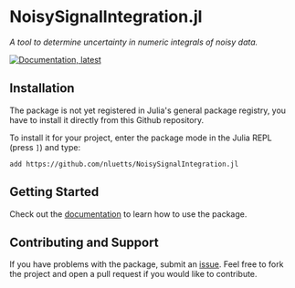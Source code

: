# NoisySignalIntegration.jl

*A tool to determine uncertainty in numeric integrals of noisy data.*

[![Documentation, latest](https://img.shields.io/badge/docs-latest-blue.svg)](https://nluetts.github.io/NoisySignalIntegration.jl/dev/)

## Installation

The package is not yet registered in Julia's general package registry, you have to install it directly from this Github repository.

To install it for your project, enter the package mode in the Julia REPL (press `]`) and type:

```
add https://github.com/nluetts/NoisySignalIntegration.jl
```

## Getting Started

Check out the [documentation](https://nluetts.github.io/NoisySignalIntegration.jl/dev/) to learn how to use the package.

## Contributing and Support

If you have problems with the package, submit an [issue](https://github.com/nluetts/NoisySignalIntegration.jl/issues).
Feel free to fork the project and open a pull request if you would like to contribute.